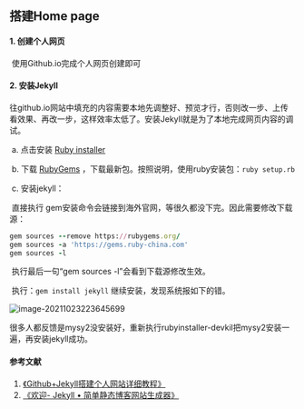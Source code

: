 ## 搭建Home page

#### 1. 创建个人网页

​	使用Github.io完成个人网页创建即可

#### 2. 安装Jekyll

​	往github.io网站中填充的内容需要本地先调整好、预览才行，否则改一步、上传看效果、再改一步，这样效率太低了。安装Jekyll就是为了本地完成网页内容的调试。

​	a. 点击安装 [Ruby installer](https://rubyinstaller.org/) 

​	b. 下载 [RubyGems](https://rubygems.org/pages/download) ，下载最新包。按照说明，使用ruby安装包：`ruby setup.rb`

​	c. 安装jekyll：

​		直接执行 gem安装命令会链接到海外官网，等很久都没下完。因此需要修改下载源：

```ruby
gem sources --remove https://rubygems.org/
gem sources -a 'https://gems.ruby-china.com'
gem sources -l
```

​		执行最后一句“gem sources -l”会看到下载源修改生效。

​		执行：`gem install jekyll`  继续安装，发现系统报如下的错。

![image-20211023223645699](C:\Users\lovig\AppData\Roaming\Typora\typora-user-images\image-20211023223645699.png)

​		很多人都反馈是mysy2没安装好，重新执行rubyinstaller-devkil把mysy2安装一遍，再安装jekyll成功。

#### 参考文献

1. [《Github+Jekyll搭建个人网站详细教程》](https://www.jianshu.com/p/9f71e260925d)
2. [《欢迎- Jekyll • 简单静态博客网站生成器》](https://jekyllcn.com/docs/home/)